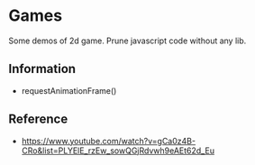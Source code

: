 # Games

Some demos of 2d game. Prune javascript code without any lib.


## Information

- requestAnimationFrame()

## Reference
- https://www.youtube.com/watch?v=gCa0z4B-CRo&list=PLYElE_rzEw_sowQGjRdvwh9eAEt62d_Eu

